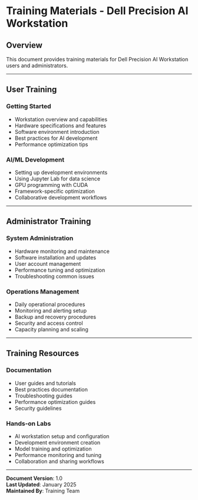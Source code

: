 # Training Materials - Dell Precision AI Workstation

## Overview

This document provides training materials for Dell Precision AI Workstation users and administrators.

---

## User Training

### Getting Started
- Workstation overview and capabilities
- Hardware specifications and features
- Software environment introduction
- Best practices for AI development
- Performance optimization tips

### AI/ML Development
- Setting up development environments
- Using Jupyter Lab for data science
- GPU programming with CUDA
- Framework-specific optimization
- Collaborative development workflows

---

## Administrator Training

### System Administration
- Hardware monitoring and maintenance
- Software installation and updates
- User account management
- Performance tuning and optimization
- Troubleshooting common issues

### Operations Management
- Daily operational procedures
- Monitoring and alerting setup
- Backup and recovery procedures
- Security and access control
- Capacity planning and scaling

---

## Training Resources

### Documentation
- User guides and tutorials
- Best practices documentation
- Troubleshooting guides
- Performance optimization guides
- Security guidelines

### Hands-on Labs
- AI workstation setup and configuration
- Development environment creation
- Model training and optimization
- Performance monitoring and tuning
- Collaboration and sharing workflows

---

**Document Version**: 1.0  
**Last Updated**: January 2025  
**Maintained By**: Training Team